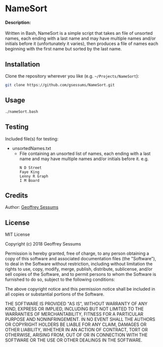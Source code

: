# NameSort 
#### Description:
Written in Bash, NameSort is a simple script that takes an file of unsorted 
names, each ending with a last name and may have multiple names and/or initials 
before it (unfortunately it varies), then produces a file of names each beginning
with the first name but sorted by the last name.

## Installation
Clone the repository wherever you like (e.g. `~/Projects/NameSort`):
```bash
git clone https://github.com/gsessums/NameSort.git
```

## Usage
```bash
./nameSort.bash
```

## Testing
Included file(s) for testing:
* unsortedNames.txt 
    * File containing an unsorted list of names, each ending with a last name
      and may have multiple names and/or initials before it.
      e.g. 
      ```
      N D Street
      Faye King
      Lenny R Graph
      I M Board
      ```

## Credits
Author: [Geoffrey Sessums](http://www.geoffreysessums.com)

## License
MIT License

Copyright (c) 2018 Geoffrey Sessums

Permission is hereby granted, free of charge, to any person obtaining a copy
of this software and associated documentation files (the "Software"), to deal
in the Software without restriction, including without limitation the rights
to use, copy, modify, merge, publish, distribute, sublicense, and/or sell
copies of the Software, and to permit persons to whom the Software is
furnished to do so, subject to the following conditions:

The above copyright notice and this permission notice shall be included in all
copies or substantial portions of the Software.

THE SOFTWARE IS PROVIDED "AS IS", WITHOUT WARRANTY OF ANY KIND, EXPRESS OR
IMPLIED, INCLUDING BUT NOT LIMITED TO THE WARRANTIES OF MERCHANTABILITY,
FITNESS FOR A PARTICULAR PURPOSE AND NONINFRINGEMENT. IN NO EVENT SHALL THE
AUTHORS OR COPYRIGHT HOLDERS BE LIABLE FOR ANY CLAIM, DAMAGES OR OTHER
LIABILITY, WHETHER IN AN ACTION OF CONTRACT, TORT OR OTHERWISE, ARISING FROM,
OUT OF OR IN CONNECTION WITH THE SOFTWARE OR THE USE OR OTHER DEALINGS IN THE
SOFTWARE.
